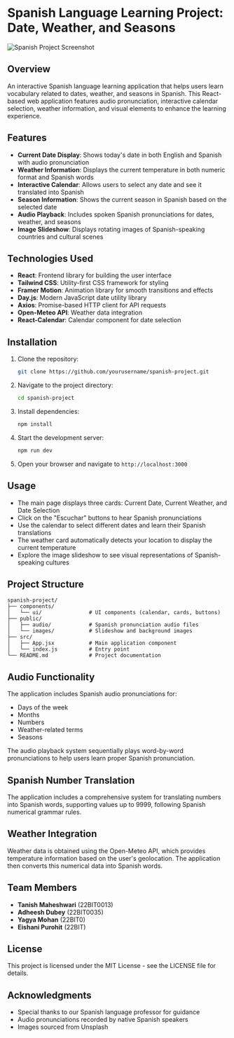 # Spanish Language Learning Project: Date, Weather, and Seasons

![Spanish Project Screenshot](https://source.unsplash.com/800x400/?spain)

## Overview

An interactive Spanish language learning application that helps users learn vocabulary related to dates, weather, and seasons in Spanish. This React-based web application features audio pronunciation, interactive calendar selection, weather information, and visual elements to enhance the learning experience.

## Features

- **Current Date Display**: Shows today's date in both English and Spanish with audio pronunciation
- **Weather Information**: Displays the current temperature in both numeric format and Spanish words
- **Interactive Calendar**: Allows users to select any date and see it translated into Spanish
- **Season Information**: Shows the current season in Spanish based on the selected date
- **Audio Playback**: Includes spoken Spanish pronunciations for dates, weather, and seasons
- **Image Slideshow**: Displays rotating images of Spanish-speaking countries and cultural scenes

## Technologies Used

- **React**: Frontend library for building the user interface
- **Tailwind CSS**: Utility-first CSS framework for styling
- **Framer Motion**: Animation library for smooth transitions and effects
- **Day.js**: Modern JavaScript date utility library
- **Axios**: Promise-based HTTP client for API requests
- **Open-Meteo API**: Weather data integration
- **React-Calendar**: Calendar component for date selection

## Installation

1. Clone the repository:

   ```bash
   git clone https://github.com/yourusername/spanish-project.git
   ```

2. Navigate to the project directory:

   ```bash
   cd spanish-project
   ```

3. Install dependencies:

   ```bash
   npm install
   ```

4. Start the development server:

   ```bash
   npm run dev
   ```

5. Open your browser and navigate to `http://localhost:3000`

## Usage

- The main page displays three cards: Current Date, Current Weather, and Date Selection
- Click on the "Escuchar" buttons to hear Spanish pronunciations
- Use the calendar to select different dates and learn their Spanish translations
- The weather card automatically detects your location to display the current temperature
- Explore the image slideshow to see visual representations of Spanish-speaking cultures

## Project Structure

```
spanish-project/
├── components/
│   └── ui/               # UI components (calendar, cards, buttons)
├── public/
│   ├── audio/            # Spanish pronunciation audio files
│   └── images/           # Slideshow and background images
├── src/
│   ├── App.jsx           # Main application component
│   └── index.js          # Entry point
└── README.md             # Project documentation
```

## Audio Functionality

The application includes Spanish audio pronunciations for:

- Days of the week
- Months
- Numbers
- Weather-related terms
- Seasons

The audio playback system sequentially plays word-by-word pronunciations to help users learn proper Spanish pronunciation.

## Spanish Number Translation

The application includes a comprehensive system for translating numbers into Spanish words, supporting values up to 9999, following Spanish numerical grammar rules.

## Weather Integration

Weather data is obtained using the Open-Meteo API, which provides temperature information based on the user's geolocation. The application then converts this numerical data into Spanish words.

## Team Members

- **Tanish Maheshwari** (22BIT0013)
- **Adheesh Dubey** (22BIT0035)
- **Yagya Mohan** (22BIT0)
- **Eishani Purohit** (22BIT)

## License

This project is licensed under the MIT License - see the LICENSE file for details.

## Acknowledgments

- Special thanks to our Spanish language professor for guidance
- Audio pronunciations recorded by native Spanish speakers
- Images sourced from Unsplash
